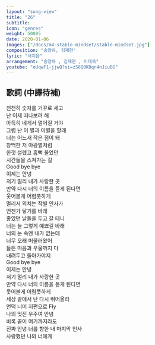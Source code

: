 ```yaml
---
layout: "song-view"
title: "26"
subtitle:
icon: "genres"
weight: 50005
date: 2020-01-06
images: ["/docs/m4-stable-mindset/stable-mindset.jpg"]
composition: "송양하, 김재현"
lyric: "서지음"
arrangement: "송양하 , 김재현 , 이태욱"
youtube: "eUqwF1-jjwQ?si=zS8Q0KDqn4nJiuBG"
---
```


## 歌詞 (中譯待補)

천천히 숫자를 거꾸로 세고  
난 이제 떠나보려 해  
아득히 네게서 멀어질 거야  
그럼 난 이 별과 이별을 할래  
너는 어느새 작은 점이 돼  
창백한 저 야광별처럼  
한껏 설렜고 흠뻑 울었던  
시간들을 스쳐가는 길  
Good bye bye  
이제는 안녕  
저기 멀리 내가 사랑한 곳  
만약 다시 너의 이름을 듣게 된다면  
웃어볼게 어렴풋하게  
멀리서 외치는 작별 인사가  
언젠가 닿기를 바래  
좋았던 날들을 두고 갈 테니  
너는 늘 그렇게 예쁘길 바래  
너의 눈 속엔 내가 없는데  
너무 오래 머물러왔어  
들뜬 마음과 우울까지 다  
내려두고 돌아가야지  
Good bye bye  
이제는 안녕  
저기 멀리 내가 사랑한 곳  
만약 다시 너의 이름을 듣게 된다면  
웃어볼게 어렴풋하게  
세상 끝에서 난 다시 뛰어올라  
언덕 너머 저편으로 Fly  
나의 멋진 우주여 안녕  
비록 끝이 여기까지라도  
진짜 안녕 너를 향한 내 마지막 인사  
사랑했던 나의 너에게  
